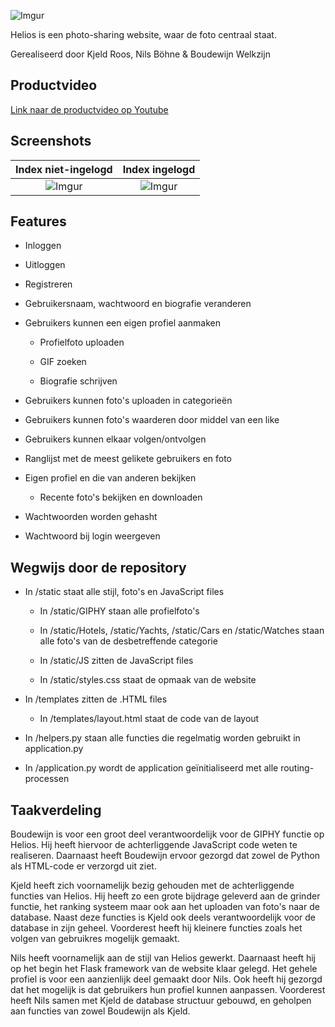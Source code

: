 ![Imgur](https://i.imgur.com/MortyMy.png)

Helios is een photo-sharing website, waar de foto centraal staat.

Gerealiseerd door Kjeld Roos, Nils Böhne & Boudewijn Welkzijn


Productvideo
--------

[Link naar de productvideo op Youtube](https://youtu.be/OZrwKHNxHtk)

Screenshots
--------

Index niet-ingelogd        |  Index ingelogd
:-------------------------:|:-------------------------:
![Imgur](https://i.imgur.com/3T1b6U1.png) | ![Imgur](https://i.imgur.com/AkbnywI.png)


Features
--------


* Inloggen

* Uitloggen

* Registreren

* Gebruikersnaam, wachtwoord en biografie veranderen

* Gebruikers kunnen een eigen profiel aanmaken

     * Profielfoto uploaden
     
     * GIF zoeken
     
     * Biografie schrijven

* Gebruikers kunnen foto's uploaden in categorieën

* Gebruikers kunnen foto's waarderen door middel van een like

* Gebruikers kunnen elkaar volgen/ontvolgen

* Ranglijst met de meest gelikete gebruikers en foto

* Eigen profiel en die van anderen bekijken
     
     * Recente foto's bekijken en downloaden

* Wachtwoorden worden gehasht

* Wachtwoord bij login weergeven


Wegwijs door de repository
--------------------------


*  In /static staat alle stijl, foto's en JavaScript files

      * In /static/GIPHY staan alle profielfoto's

      * In /static/Hotels, /static/Yachts, /static/Cars en /static/Watches staan alle foto's van de desbetreffende categorie

      * In /static/JS zitten de JavaScript files

      * In /static/styles.css staat de opmaak van de website
      
* In /templates zitten de .HTML files

     * In /templates/layout.html staat de code van de layout
      
* In /helpers.py staan alle functies die regelmatig worden gebruikt in application.py

* In /application.py wordt de application geïnitialiseerd met alle routing-processen


Taakverdeling
------------------


Boudewijn is voor een groot deel verantwoordelijk voor de GIPHY functie op Helios. Hij heeft hiervoor de achterliggende JavaScript code weten te realiseren. Daarnaast heeft Boudewijn ervoor gezorgd dat zowel de Python als HTML-code er verzorgd uit ziet.

Kjeld heeft zich voornamelijk bezig gehouden met de achterliggende functies van Helios. Hij heeft zo een grote bijdrage geleverd aan de grinder functie, het ranking systeem maar ook aan het uploaden van foto's naar de database. Naast deze functies is Kjeld ook deels verantwoordelijk voor de database in zijn geheel. Voorderest heeft hij kleinere functies zoals het  volgen van gebruikres mogelijk gemaakt.

Nils heeft voornamelijk aan de stijl van Helios gewerkt. Daarnaast heeft hij op het begin het Flask framework van de website klaar gelegd. Het gehele profiel is voor een aanzienlijk deel gemaakt door Nils. Ook heeft hij gezorgd dat het mogelijk is dat gebruikers hun profiel kunnen aanpassen. Voorderest heeft Nils samen met Kjeld de database structuur gebouwd, en geholpen aan functies van zowel Boudewijn als Kjeld.
